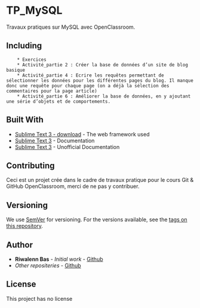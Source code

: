 # TP_MySQL
Travaux pratiques sur MySQL avec OpenClassroom.

## Including
		* Exercices
		* Activité_partie 2 : Créer la base de données d’un site de blog basique
		* Activité_partie 4 : Ecrire les requêtes permettant de sélectionner les données pour les différentes pages du blog. Il manque donc une requête pour chaque page (on a déjà la sélection des commentaires pour la page article)
		* Activité_partie 6 : Améliorer la base de données, en y ajoutant une série d’objets et de comportements.

## Built With

* [Sublime Text 3 - download](https://www.sublimetext.com/3) - The web framework used
* [Sublime Text 3](https://www.sublimetext.com/docs/3/)  - Documentation
* [Sublime Text 3](https://docs.sublimetext.info/en/latest/index.html) - Unofficial Documentation

## Contributing

Ceci est un projet crée dans le cadre de travaux pratique pour le cours Git & GitHub OpenClassroom, merci de ne pas y contribuer.

## Versioning

We use [SemVer](http://semver.org/) for versioning. For the versions available, see the [tags on this repository](https://github.com/your/project/tags). 

## Author

* **Riwalenn Bas** - *Initial work* - [Github](https://github.com/riwalenn)
* *Other repositeries* - [Github](https://github.com/riwalenn?tab=repositories)

## License

This project has no license
